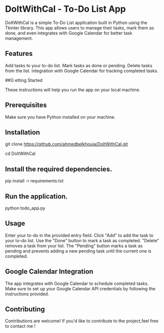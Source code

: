 # DoItWithCal - To-Do List App

DoItWithCal is a simple To-Do List application built in Python using the Tkinter library. This app allows users to manage their tasks, mark them as done, and even integrates with Google Calendar for better task management.

## Features

Add tasks to your to-do list.
Mark tasks as done or pending.
Delete tasks from the list.
integration with Google Calendar for tracking completed tasks.

##G etting Started

These instructions will help you run the app on your local machine.

## Prerequisites

Make sure you have Python installed on your machine. 

## Installation
   
git clone https://github.com/ahmedbelkhouja/DoItWithCal.git

cd DoItWithCal

## Install the required dependencies.

pip install -r requirements.txt

## Run the application.

python todo_app.py

## Usage

Enter your to-do in the provided entry field.
Click "Add" to add the task to your to-do list.
Use the "Done" button to mark a task as completed.
"Delete" removes a task from your list.
The "Pending" button marks a task as pending and prevents adding a new pending task until the current one is completed.

## Google Calendar Integration

The app integrates with Google Calendar to schedule completed tasks. Make sure to set up your Google Calendar API credentials by following the instructions provided.

## Contributing

Contributions are welcome! If you'd like to contribute to the project,feel free to contact me !
